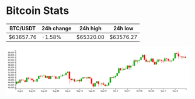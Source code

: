 # Bitcoin Stats

BTC/USDT|24h change|24h high|24h low|
|---|---|---|---|
|$63657.76|-1.58%|$65320.00|$63576.27|

<img src="./chart.svg">
